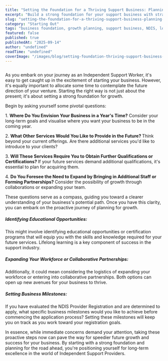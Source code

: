 ```yaml
---
title: "Setting the Foundation for a Thriving Support Business: Planning for Growth"
excerpt: "Build a strong foundation for your support business with strategic planning for growth. Long-term success strategies for NDIS practitioners."
slug: "setting-the-foundation-for-a-thriving-support-business-planning-for-growth"
category: "Starting Out"
tags: "business foundation, growth planning, support business, NDIS, long-term success"
featured: false
published: true
publishedAt: "2025-09-14"
author: "undefined"
readTime: "undefined"
coverImage: "/images/blog/setting-foundation-thriving-support-business-planning-growth/hero-image.svg"
---
```


<figure class="w-richtext-align-floatright w-richtext-figure-type-image"><div><img src="https://cdn.prod.website-files.com/60cc2b7089c676114586e061/64f91caae43ae9cab394c439_nik-z1d-LP8sjuI-unsplash.jpg" loading="lazy" alt=""></div></figure><p>As you embark on your journey as an Independent Support Worker, it's easy to get caught up in the excitement of starting your business. However, it's equally important to allocate some time to contemplate the future direction of your venture. Starting the right way is not just about the present; it's about setting a strong foundation for growth.</p><p>Begin by asking yourself some pivotal questions:</p><p>1. <strong>Where Do You Envision Your Business in a Year's Time?</strong> Consider your long-term goals and visualise where you want your business to be in the coming year.</p><p>2. <strong>What Other Services Would You Like to Provide in the Future? </strong>Think beyond your current offerings. Are there additional services you'd like to introduce to your clients?</p><p>3. <strong>Will These Services Require You to Obtain Further Qualifications or Certifications? </strong>If your future services demand additional qualifications, it's essential to plan for acquiring them.</p><p>4. <strong>Do You Foresee the Need to Expand by Bringing in Additional Staff or Forming Partnerships? </strong>Consider the possibility of growth through collaborations or expanding your team.</p><p>These questions serve as a compass, guiding you toward a clearer understanding of your business's potential path. Once you have this clarity, you can embark on the proactive journey of planning for growth.</p><h5>Identifying Educational Opportunities: </h5><p>This might involve identifying educational opportunities or certification programs that will equip you with the skills and knowledge required for your future services. Lifelong learning is a key component of success in the support industry.</p><h5>Expanding Your Workforce or Collaborative Partnerships: </h5><p>Additionally, it could mean considering the logistics of expanding your workforce or entering into collaborative partnerships. Both options can open up new avenues for your business to thrive.</p><h5>Setting Business Milestones: </h5><p>If you have evaluated the NDIS Provider Registration and are determined to apply, what specific business milestones would you like to achieve before commencing the application process? Setting these milestones will keep you on track as you work toward your registration goals.</p><p>In essence, while immediate concerns demand your attention, taking these proactive steps now can pave the way for speedier future growth and success for your business. By starting with a strong foundation and planning for the road ahead, you're positioning yourself for long-term excellence in the world of Independent Support Providers.</p><p>‍</p>